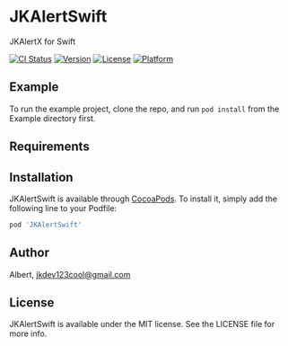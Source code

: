 # JKAlertSwift
JKAlertX for Swift

[![CI Status](https://img.shields.io/travis/jkayb123cool@gmail.com/JKAlertSwift.svg?style=flat)](https://travis-ci.org/jkayb123cool@gmail.com/JKAlertSwift)
[![Version](https://img.shields.io/cocoapods/v/JKAlertSwift.svg?style=flat)](https://cocoapods.org/pods/JKAlertSwift)
[![License](https://img.shields.io/cocoapods/l/JKAlertSwift.svg?style=flat)](https://cocoapods.org/pods/JKAlertSwift)
[![Platform](https://img.shields.io/cocoapods/p/JKAlertSwift.svg?style=flat)](https://cocoapods.org/pods/JKAlertSwift)

## Example

To run the example project, clone the repo, and run `pod install` from the Example directory first.

## Requirements

## Installation

JKAlertSwift is available through [CocoaPods](https://cocoapods.org). To install
it, simply add the following line to your Podfile:

```ruby
pod 'JKAlertSwift'
```

## Author

Albert, jkdev123cool@gmail.com

## License

JKAlertSwift is available under the MIT license. See the LICENSE file for more info.

